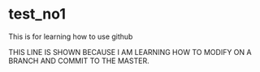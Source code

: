 # test_no1
This is for learning how to use github

THIS LINE IS SHOWN BECAUSE I AM LEARNING HOW TO MODIFY ON A BRANCH AND COMMIT TO THE MASTER.
